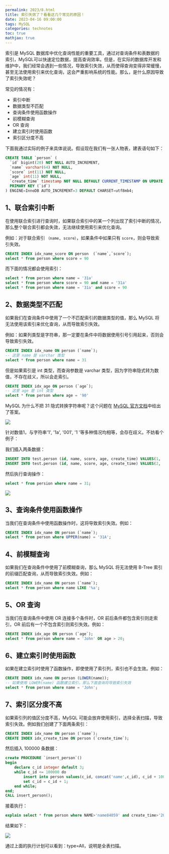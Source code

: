 ```yaml
---
permalink: 2023/8.html
title: 索引失效了？看看这几个常见的原因！
date: 2023-04-16 09:00:00
tags: MySQL
categories: technotes
toc: true
mathjax: true
---
```


索引是 MySQL 数据库中优化查询性能的重要工具，通过对查询条件和表数据的索引，MySQL可以快速定位数据，提高查询效率。但是，在实际的数据库开发和维护中，我们经常会遇到一些情况，导致索引失效，从而使得查询变得非常缓慢，甚至无法使用索引来优化查询，这会严重影响系统的性能。那么，是什么原因导致了索引失效呢？
<!-- more -->
常见的情况有：

- 索引中断
- 数据类型不匹配
- 查询条件使用函数操作
- 前模糊查询
- OR 查询
- 建立索引时使用函数
- 索引区分度不高

下面我通过实际的例子来具体说说。假设现在我们有一张人物表，建表语句如下：

```sql
CREATE TABLE `person` (
  `id` bigint(20) NOT NULL AUTO_INCREMENT,
  `name` varchar(64) NOT NULL,
  `score` int(11) NOT NULL,
  `age` int(11) NOT NULL,
  `create_time` timestamp NOT NULL DEFAULT CURRENT_TIMESTAMP ON UPDATE CURRENT_TIMESTAMP,
  PRIMARY KEY (`id`)
) ENGINE=InnoDB AUTO_INCREMENT=3 DEFAULT CHARSET=utf8mb4;
```

## 1、联合索引中断

在使用联合索引进行查询时，如果联合索引中的某一个列出现了索引中断的情况，那么整个联合索引都会失效，无法继续使用索引来优化查询。

例如：对于联合索引 `（name, score）`，如果条件中如果只有 `score`，则会导致索引失效。

```sql
CREATE INDEX idx_name_score ON person  (`name`,`score`);
select * from person where score = 90
```

而下面的情况都会使用索引：

```sql
select * from person where name = '31a'
select * from person where score = 90 and name = '31a'
select * from person where name = '31a' and score = 90
```

## 2、数据类型不匹配

如果我们在查询条件中使用了一个不匹配索引的数据类型的值，那么 MySQL 将无法使用该索引来优化查询，从而导致索引失效。

例如：如果列类型是字符串，那一定要在条件中将数据使用引号引用起来，否则会导致索引失效。

```sql
CREATE INDEX idx_name ON person (`name`);
-- 这里 name 是 varchar 类型
select * from person where name = 31
```

但是如果索引是 int 类型，而查询参数是 varchar 类型，因为字符串隐式转为数值，不存在歧义，所以会走索引。

```sql
CREATE INDEX idx_age ON person (`age`);
-- 这里 age 是 int 类型
select * from person where age = '90'
```

MySQL 为什么不把 31 隐式转换字符串呢？这个问题在 [MySQL 官方文档](https://dev.mysql.com/doc/refman/8.0/en/type-conversion.html)中给出了答案。

![](https://technotes.oss-cn-shenzhen.aliyuncs.com/2023/image-20230415155250489.png)

针对数值1，与字符串'1', '1a', '001', '1  '等多种情况均相等，会存在歧义。不妨看个例子：

我们插入两条数据：

```sql
INSERT INTO test.person (id, name, score, age, create_time) VALUES(1, '00031', 90, 18, '2023-04-15 16:29:39');
INSERT INTO test.person (id, name, score, age, create_time) VALUES(2, '31a', 96, 19, '2023-04-15 16:29:39');
```

然后执行查询操作：

```sql
select * from persion where name = 31;
```

![](https://technotes.oss-cn-shenzhen.aliyuncs.com/2023/image-20230415163005970.png)

## 3、查询条件使用函数操作

当我们在查询条件中使用函数操作时，这将导致索引失效。例如：

```sql
CREATE INDEX idx_name ON person (`name`);
select * from person where UPPER(name) = '31A';
```

## 4、前模糊查询

如果我们在查询条件中使用了前模糊查询，那么 MySQL 将无法使用 B-Tree 索引的前缀匹配查询，从而导致索引失效。例如：

```sql
CREATE INDEX idx_name ON person (`name`);
select * from person where name LIKE '%a';
```

## 5、OR 查询

当我们在查询条件中使用 OR 连接多个条件时，OR 前后条件都包含索引则走索引，OR 前后有一个不包含索引则索引失效。例如：

```sql
CREATE INDEX idx_age ON person (`age`);
select * from person where name = 'John' OR age > 20;
```

## 6、建立索引时使用函数

如果在建立索引时使用了函数操作，即使使用了索引列，索引也不会生效。例如：

```sql
CREATE INDEX idx_name ON person (LOWER(name));
-- 如果使用 LOWER(name) 函数建立索引，那么下面查询将导致索引失效
select * from person where name = 'John';
```

## 7、索引区分度不高

如果索引列的值区分度不高，MySQL 可能会放弃使用索引，选择全表扫描，导致索引失效。例如我们创建了下面两条索引：

```sql
CREATE INDEX idx_name ON person (`name`);
CREATE INDEX idx_create_time ON person (`create_time`);
```

然后插入 100000 条数据：

```sql
create PROCEDURE `insert_person`()
begin
    declare c_id integer default 3;
    while c_id <= 100000 do
	    insert into person values(c_id, concat('name',c_id), c_id + 100, c_id + 10, date_sub(NOW(), interval c_id second));
	    set c_id = c_id + 1;
    end while;
end;
CALL insert_person();
```

接着执行：

```sql
explain select * from person where NAME>'name84059' and create_time>'2023-04-15 13:00:00'
```

结果如下：

![](https://technotes.oss-cn-shenzhen.aliyuncs.com/2023/image-20230415170116366.png)

通过上面的执行计划可以看到：type=All，说明是全表扫描。

